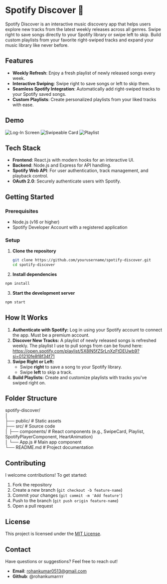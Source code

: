# Spotify Discover 🎵  

Spotify Discover is an interactive music discovery app that helps users explore new tracks from the latest weekly releases across all genres. Swipe right to save songs directly to your Spotify library or swipe left to skip. Build custom playlists from your favorite right-swiped tracks and expand your music library like never before.  

## Features  
- **Weekly Refresh**: Enjoy a fresh playlist of newly released songs every week.  
- **Interactive Swiping**: Swipe right to save songs or left to skip them.  
- **Seamless Spotify Integration**: Automatically add right-swiped tracks to your Spotify saved songs.  
- **Custom Playlists**: Create personalized playlists from your liked tracks with ease.  

## Demo  
![Log-In Screen](https://github.com/rohankumarrrr/Spotify-Discover/blob/main/public/screenshots/login.png)
![Swipeable Card](https://github.com/rohankumarrrr/Spotify-Discover/blob/main/public/screenshots/swipeable-card.png)
![Playlist](https://github.com/rohankumarrrr/Spotify-Discover/blob/main/public/screenshots/playlist.png)

## Tech Stack  
- **Frontend**: React.js with modern hooks for an interactive UI.  
- **Backend**: Node.js and Express for API handling.  
- **Spotify Web API**: For user authentication, track management, and playback control.  
- **OAuth 2.0**: Securely authenticate users with Spotify.  

## Getting Started  

### Prerequisites  
- Node.js (v16 or higher)  
- Spotify Developer Account with a registered application  

### Setup  

1. **Clone the repository**  
   ```bash  
   git clone https://github.com/yourusername/spotify-discover.git  
   cd spotify-discover
   ```
2. **Install dependencies**
  ```bash
  npm install
  ```
3. **Start the development server**
  ```bash
  npm start
  ```

## How It Works

1. **Authenticate with Spotify:**
    Log in using your Spotify account to connect the app. Must be a premium account.
2. **Discover New Tracks:**
    A playlist of newly released songs is refreshed weekly. The playlist I use to pull songs from can be found here: https://open.spotify.com/playlist/5X8lN5fZSrLnXzFtDEUwb9?si=01210fe8f8f34f71
3. **Swipe Right or Left:**
    * Swipe **right** to save a song to your Spotify library.
    * Swipe **left** to skip a track.
4. **Build Playlists:**
    Create and customize playlists with tracks you've swiped right on.

## Folder Structure

spotify-discover/  
│  
├── public/                # Static assets  
├── src/                   # Source code  
│   ├── components/        # React components (e.g., SwipeCard, Playlist, SpotifyPlayerComponent, HeartAnimation)  
│   └── App.js             # Main app component  
└── README.md              # Project documentation  

## Contributing

I welcome contributions! To get started:
1. Fork the repository
2. Create a new branch (`git checkout -b feature-name`)
3. Commit your changes (`git commit -m 'Add feature'`)
4. Push to the branch (`git push origin feature-name`)
5. Open a pull request

## License

This project is licensed under the [MIT License](https://www.mit.edu/~amini/LICENSE.md).

## Contact

Have questions or suggestions? Feel free to reach out!

* **Email**: rohankumar0513@gmail.com
* **Github**: @rohankumarrrr
